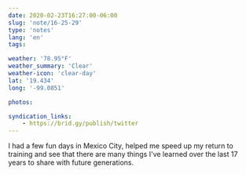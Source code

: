 ```yaml
---
date: 2020-02-23T16:27:00-06:00
slug: 'note/16-25-29'
type: 'notes'
lang: 'en'
tags:

weather: '78.95°F'
weather_summary: 'Clear'
weather-icon: 'clear-day'
lat: '19.434'
long: '-99.0851'

photos:

syndication_links:
    - https://brid.gy/publish/twitter
---
```

I had a few fun days in Mexico City, helped me speed up my return to training and see that there are many things I've learned over the last 17 years to share with future generations.